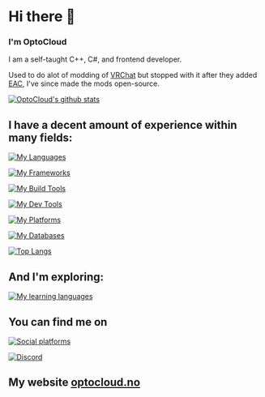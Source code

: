 # Hi there 👋

### I'm OptoCloud

I am a self-taught C++, C#, and frontend developer.

Used to do alot of modding of [VRChat](https://vrchat.com/) but stopped with it after they added [EAC](https://easy.ac/), I've since made the mods open-source.

[![OptoCloud's github stats](https://github-readme-stats.vercel.app/api?username=OptoCloud&theme=tokyonight&show_icons=true&count_private=true&skipcahce)](https://github.com/anuraghazra/github-readme-stats)

## I have a decent amount of experience within many fields:

[![My Languages](https://skillicons.dev/icons?i=cs,cpp,ts,py,go,regex,html,css,bash,powershell&perline=12)](https://skillicons.dev)

[![My Frameworks](https://skillicons.dev/icons?i=dotnet,svelte,qt,react&perline=12)](https://skillicons.dev)

[![My Build Tools](https://skillicons.dev/icons?i=vite,rollup,webpack,cmake&perline=12)](https://skillicons.dev)

[![My Dev Tools](https://skillicons.dev/icons?i=visualstudio,vscode,postman,unity,blender,photoshop&perline=12)](https://skillicons.dev)

[![My Platforms](https://skillicons.dev/icons?i=github,cloudflare,arduino,raspberrypi,linux&perline=12)](https://skillicons.dev)

[![My Databases](https://skillicons.dev/icons?i=sqlite,postgres,redis,mysql,mongodb&perline=12)](https://skillicons.dev)

[![Top Langs](https://github-readme-stats.vercel.app/api/top-langs/?username=OptoCloud&theme=tokyonight&layout=compact&hide=ShaderLab,HLSL)](https://github.com/anuraghazra/github-readme-stats)

## And I'm exploring:

[![My learning languages](https://skillicons.dev/icons?i=githubactions,tauri,rust,dart,flutter,materialui,rabbitmq,unreal&perline=12)](https://skillicons.dev)

## You can find me on

[![Social platforms](https://skillicons.dev/icons?i=discord,twitter,linkedin,stackoverflow&perline=12)](https://skillicons.dev)

[![Discord](https://img.shields.io/badge/Discord-OptoCloud%230001-blue?style=for-the-badge&logo=discord)](https://discord.com/users/256779446944530432)

## My website [optocloud.no](https://www.optocloud.no/)
